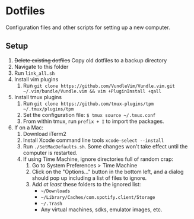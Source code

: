 # Dotfiles

Configuration files and other scripts for setting up a new computer.

## Setup

1. <strike>Delete existing dotfiles</strike> Copy old dotfiles to a backup directory
2. Navigate to this folder
3. Run `link_all.sh`
4. Install vim plugins
    1. Run `git clone https://github.com/VundleVim/Vundle.vim.git ~/.vim/bundle/Vundle.vim && vim +PluginInstall +qall`
5. Install tmux plugins
    1. Run `git clone https://github.com/tmux-plugins/tpm ~/.tmux/plugins/tpm`
    2. Set the configuration file: `$ tmux source ~/.tmux.conf`
    3. From within tmux, run `prefix + I` to import the packages.
6. If on a Mac:
    1. Download iTerm2
    2. Install Xcode command line tools
        `xcode-select --install`
    3. Run `./SetMacDefaults.sh`. Some changes won't take effect until the computer is restarted.
    4. If using Time Machine, ignore directories full of random crap:
        1. Go to System Preferences > Time Machine
        2. Click on the "Options..." button in the bottom left, and a dialog should pop up including a list of files to ignore.
        3. Add _at least_ these folders to the ignored list:
            - `~/Downloads`
            - `~/Library/Caches/com.spotify.client/Storage`
            - `~/.Trash`
            - Any virtual machines, sdks, emulator images, etc.



